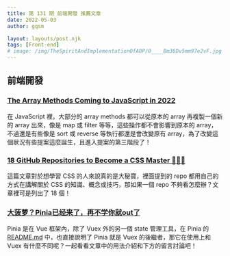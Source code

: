 ```yaml
---
title: 第 131 期 前端開發 推薦文章
date: 2022-05-03
author: gqsm

layout: layouts/post.njk
tags: [Front-end]
# image: /img/TheSpiritAndImplementationOfAOP/0____Bm36Dv5mm97e2vF.jpg
---
```


## 前端開發
<!-- summary -->

### [The Array Methods Coming to JavaScript in 2022](https://hackernoon.com/the-array-methods-coming-to-javascript-in-2022)

在 JavaScript 裡，大部分的 array methods 都可以從原本的 array 再複製一個新的 array 出來，像是 map 或 filter 等等，這些操作都不會影響到原本的 array，不過還是有些像是 sort 或 reverse 等執行都還是會改變原有 array，為了改變這個狀況有些提案這麼誕生，且進入提案的第三階段了！

<!-- summary -->

### [18 GitHub Repositories to Become a CSS Master 🎨🧙‍♂️](https://madza.hashnode.dev/18-github-repositories-to-become-a-css-master)

這篇文章對於想學習 CSS 的人來說真的是大秘寶，裡面提到的 repo 都用自己的方式在講解關於 CSS 的知識、概念或技巧，那如果一個 repo 不夠看怎麼辦？文章裡可是列出了 18 個！

### [大菠萝？Pinia已经来了，再不学你就out了](https://juejin.cn/post/7078281612013764616)

Pinia 是在 Vue 框架內，除了 Vuex 外的另一個 state 管理工具，在 Pinia 的 [README.md](https://github.com/vuejs/pinia#faq) 中，也直接說明了 Pinia 就是 Vuex 的後繼者，那它在使用上和 Vuex 有什麼不同呢？一起看看文章中的用法介紹和下方的留言討論吧！
